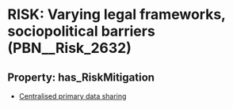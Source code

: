 # RISK: __Varying legal frameworks, sociopolitical barriers__ (PBN__Risk_2632)

## Property: has_RiskMitigation

* [Centralised primary data sharing](PBN__Mitigation_569)

